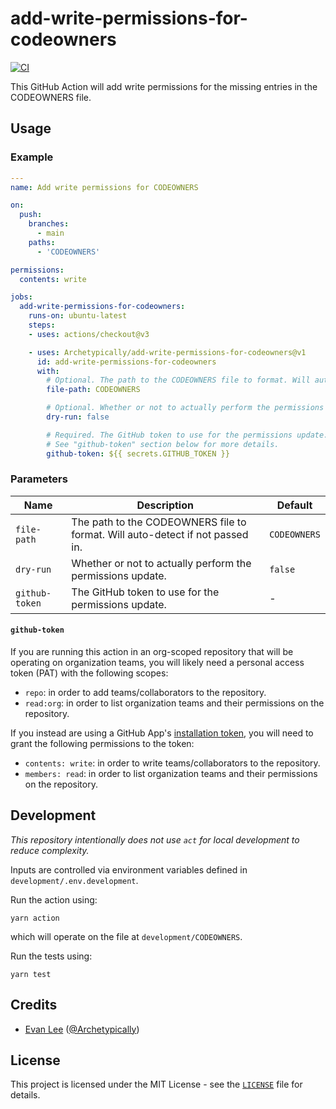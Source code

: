 # add-write-permissions-for-codeowners

[![CI](https://github.com/Archetypically/add-write-permissions-for-codeowners/actions/workflows/ci.yml/badge.svg?branch=main)](https://github.com/Archetypically/add-write-permissions-for-codeowners/actions/workflows/ci.yml)

This GitHub Action will add write permissions for the missing entries in the CODEOWNERS file.

## Usage

### Example

```yaml
---
name: Add write permissions for CODEOWNERS

on:
  push:
    branches:
      - main
    paths:
      - 'CODEOWNERS'

permissions:
  contents: write

jobs:
  add-write-permissions-for-codeowners:
    runs-on: ubuntu-latest
    steps:
    - uses: actions/checkout@v3

    - uses: Archetypically/add-write-permissions-for-codeowners@v1
      id: add-write-permissions-for-codeowners
      with:
        # Optional. The path to the CODEOWNERS file to format. Will auto-detect if not passed in.
        file-path: CODEOWNERS

        # Optional. Whether or not to actually perform the permissions update. Defaults to false.
        dry-run: false

        # Required. The GitHub token to use for the permissions update.
        # See "github-token" section below for more details.
        github-token: ${{ secrets.GITHUB_TOKEN }}
```

### Parameters

| Name | Description | Default |
| --- | --- | --- |
| `file-path` | The path to the CODEOWNERS file to format. Will auto-detect if not passed in. | `CODEOWNERS` |
| `dry-run` | Whether or not to actually perform the permissions update. | `false` |
| `github-token` | The GitHub token to use for the permissions update. | - |

#### `github-token`

If you are running this action in an org-scoped repository that will be operating on organization teams, you will likely need a personal access token (PAT) with the following scopes:

- `repo`: in order to add teams/collaborators to the repository.
- `read:org`: in order to list organization teams and their permissions on the repository.

If you instead are using a GitHub App's [installation token](https://docs.github.com/en/developers/apps/building-github-apps/authenticating-with-github-apps#authenticating-as-an-installation), you will need to grant the following permissions to the token:

- `contents: write`: in order to write teams/collaborators to the repository.
- `members: read`: in order to list organization teams and their permissions on the repository.

## Development

_This repository intentionally does not use `act` for local development to reduce complexity._

Inputs are controlled via environment variables defined in `development/.env.development`.

Run the action using:

```shell
yarn action
```

which will operate on the file at `development/CODEOWNERS`.

Run the tests using:

```shell
yarn test
```

## Credits

- [Evan Lee](https://evanlee.engineer) ([@Archetypically](https://github.com/Archetypically))

## License

This project is licensed under the MIT License - see the [`LICENSE`](LICENSE) file for details.
